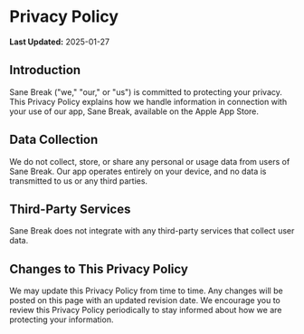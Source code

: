 # Privacy Policy

**Last Updated:** 2025-01-27

## Introduction

Sane Break ("we," "our," or "us") is committed to protecting your privacy. This Privacy Policy explains how we handle information in connection with your use of our app, Sane Break, available on the Apple App Store.

## Data Collection

We do not collect, store, or share any personal or usage data from users of Sane Break. Our app operates entirely on your device, and no data is transmitted to us or any third parties.

## Third-Party Services

Sane Break does not integrate with any third-party services that collect user data.

## Changes to This Privacy Policy

We may update this Privacy Policy from time to time. Any changes will be posted on this page with an updated revision date. We encourage you to review this Privacy Policy periodically to stay informed about how we are protecting your information.

